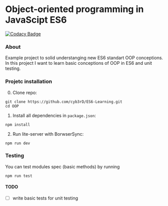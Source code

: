 # Object-oriented programming in JavaScipt ES6

[![Codacy Badge](https://api.codacy.com/project/badge/Grade/21683f123a2a470f83189167d0f1c5c9)](https://www.codacy.com/app/noilgt/ES6-OOP?utm_source=github.com&amp;utm_medium=referral&amp;utm_content=cyb3rD/ES6-OOP&amp;utm_campaign=Badge_Grade)

### About

Example project to solid understanging new ES6 standart OOP conceptions.
In this project I want to learn basic conceptions of OOP in ES6 and unit testing.

### Projetc installation

0. Clone repo:
```
git clone https://github.com/cyb3rD/ES6-Learning.git
cd OOP
```
1. Install all dependencies in `package.json`:
```
npm install
```
2. Run lite-server with BorwserSync:
```
npm run dev
```

### Testing

You can test modules spec (basic methods) by running
```
npm run test
```

#### TODO

- [ ] write basic tests for unit testing

